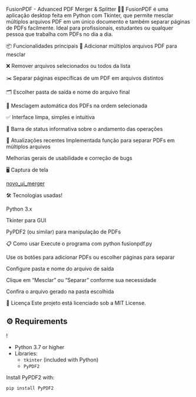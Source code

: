 FusionPDF - Advanced PDF Merger & Splitter 🧩📄
FusionPDF é uma aplicação desktop feita em Python com Tkinter, que permite mesclar múltiplos arquivos PDF em um único documento e também separar páginas de PDFs facilmente. Ideal para profissionais, estudantes ou qualquer pessoa que trabalha com PDFs no dia a dia.

📦 Funcionalidades principais
📁 Adicionar múltiplos arquivos PDF para mesclar

❌ Remover arquivos selecionados ou todos da lista

✂️ Separar páginas específicas de um PDF em arquivos distintos

🗂 Escolher pasta de saída e nome do arquivo final

🔗 Mesclagem automática dos PDFs na ordem selecionada

✅ Interface limpa, simples e intuitiva

📝 Barra de status informativa sobre o andamento das operações

🚀 Atualizações recentes
Implementada função para separar PDFs em múltiplos arquivos

Melhorias gerais de usabilidade e correção de bugs

🖥 Captura de tela

[novo_ui_merger](https://github.com/user-attachments/assets/2ddb5f2c-e675-4753-99b8-2be737de67ef)

🛠 Tecnologias usadas!

Python 3.x

Tkinter para GUI

PyPDF2 (ou similar) para manipulação de PDFs

📋 Como usar
Execute o programa com python fusionpdf.py

Use os botões para adicionar PDFs ou escolher páginas para separar

Configure pasta e nome do arquivo de saída

Clique em “Mesclar” ou “Separar” conforme sua necessidade

Confira o arquivo gerado na pasta escolhida

📄 Licença
Este projeto está licenciado sob a MIT License.


## ⚙️ Requirements
!

- Python 3.7 or higher
- Libraries:
  - `tkinter` (included with Python)
  - `PyPDF2`

Install PyPDF2 with:

```bash
pip install PyPDF2

